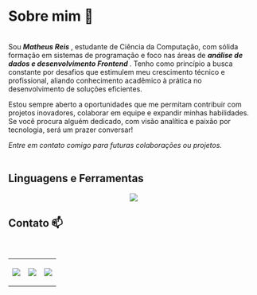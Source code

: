 # Sobre mim 👋
</br>
Sou <i><b> Matheus Reis </b></i>, estudante de Ciência da Computação, com sólida formação em sistemas de programação e foco nas áreas de <i><b> análise de dados e desenvolvimento Frontend </b></i>. 
Tenho como princípio a busca constante por desafios que estimulem meu crescimento técnico e profissional, aliando conhecimento acadêmico à prática no desenvolvimento de soluções eficientes.

Estou sempre aberto a oportunidades que me permitam contribuir com projetos inovadores, colaborar em equipe e expandir minhas habilidades.
Se você procura alguém dedicado, com visão analítica e paixão por tecnologia, será um prazer conversar!

 <i>Entre em contato comigo para futuras colaborações ou projetos.</i>
</br></br>
## Linguagens e Ferramentas
<p align="center">
    <img src="https://skillicons.dev/icons?i=git,anaconda,css,html,js,notion,wordpress" />
</p>


## Contato 📫
</br>

<table align= center >

<td>
  <p align="center">
    <a href="https://discord.com/channels/mkonigen)">
      <img src="https://skillicons.dev/icons?i=discord" />
    </a>
  </p>
</td>
  <td>
  <p align="center">
      <a href="matheusreis9678@gmail.com">
        <img src="https://skillicons.dev/icons?i=gmail" />
      </a>
  </p>
</td>
  <td>
    <p align="center">
      <a href="https://www.linkedin.com/in/matheusreis9678/">
        <img src="https://skillicons.dev/icons?i=linkedin" />
      </a>
    </p>
</td>


  
</table>



<!--
**mkonigen/mkonigen** is a ✨ _special_ ✨ repository because its `README.md` (this file) appears on your GitHub profile.

Here are some ideas to get you started:

- 🔭 I’m currently working on ...
- 🌱 I’m currently learning ...
- 👯 I’m looking to collaborate on ...
- 🤔 I’m looking for help with ...
- 💬 Ask me about ...

-->
